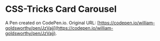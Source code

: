 # CSS-Tricks Card Carousel

A Pen created on CodePen.io. Original URL: [https://codepen.io/william-goldsworthy/pen/JzVajj](https://codepen.io/william-goldsworthy/pen/JzVajj).


